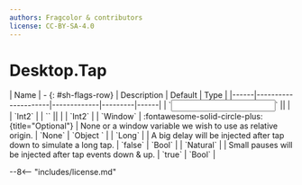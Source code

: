 ```yaml
---
authors: Fragcolor & contributors
license: CC-BY-SA-4.0
---
```



# Desktop.Tap

<div class="sh-parameters" markdown="1">
| Name | - {: #sh-flags-row} | Description | Default | Type |
|------|---------------------|-------------|---------|------|
| `<input>` || | | `Int2` |
| `<output>` || | | `Int2` |
| `Window` | :fontawesome-solid-circle-plus:{title="Optional"}  | None or a window variable we wish to use as relative origin. | `None` | `Object ` |
| `Long` |  | A big delay will be injected after tap down to simulate a long tap. | `false` | `Bool` |
| `Natural` |  | Small pauses will be injected after tap events down & up. | `true` | `Bool` |

</div>



--8<-- "includes/license.md"
